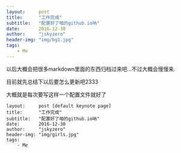 ```yaml
---
layout:     post
title:      "工作完成"
subtitle:   "配置好了咱的github.io呐"
date:       2016-12-30
author:     "jskyzero"
header-img: "img/bg1.jpg"
tags:
    - Me
---
```


以后大概会把很多markdown里面的东西归档过来吧...不过大概会慢慢来.

目前就先总结下以后要怎么更新吧2333

大概就是每次要写这样一个配置文件就好了

    layout:     post [default keynote page]
    title:      "工作完成"
    subtitle:   "配置好了咱的github.io呐"
    date:       2016-12-30
    author:     "jskyzero"
    header-img: "img/girls.jpg"
    tags:
        - Me



